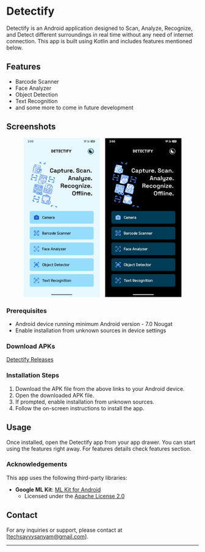 # Detectify

Detectify is an Android application designed to Scan, Analyze, Recognize, and Detect different surroundings in real time without any need of internet connection. This app is built using Kotlin and includes features mentioned below.

## Features

- Barcode Scanner
- Face Analyzer
- Object Detection
- Text Recognition
- and some more to come in future development

## Screenshots

<p align="center">
  <img src="screenshots/screenshot1.jpg" alt="Screenshot 1" width="200" style="margin-right: 10px;"/>
  <img src="screenshots/screenshot2.jpg" alt="Screenshot 2" width="200"/>
</p>

### Prerequisites

- Android device running minimum Android version - 7.0 Nougat
- Enable installation from unknown sources in device settings

### Download APKs

[Detectify Releases](https://github.com/Sanyamsoni77/Detectify/releases)

### Installation Steps

1. Download the APK file from the above links to your Android device.
2. Open the downloaded APK file.
3. If prompted, enable installation from unknown sources.
4. Follow the on-screen instructions to install the app.

## Usage

Once installed, open the Detectify app from your app drawer. You can start using the features right away. For features details check features section.

### Acknowledgements

This app uses the following third-party libraries:

- **Google ML Kit**: [ML Kit for Android](https://developers.google.com/ml-kit)
  - Licensed under the [Apache License 2.0](https://www.apache.org/licenses/LICENSE-2.0)

## Contact

For any inquiries or support, please contact at [techsavvysanyam@gmail.com].

---
